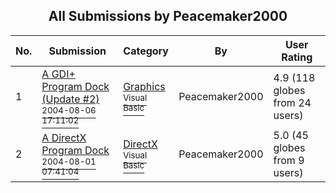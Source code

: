 ﻿<div align="center">

## All Submissions by Peacemaker2000

</div>

No.  | Submission | Category | By   | User Rating
---- | ---------- | -------- | ---- | -----------
1 | [A GDI\+ Program Dock \(Update \#2\)<br /><sup>2004-08-06 17:11:02</sup>](https://github.com/Planet-Source-Code/peacemaker2000-a-gdi-program-dock-update-2__1-55352) | [Graphics<br /><sup>Visual Basic</sup>](../ByCategory/graphics__1-46.md) | Peacemaker2000 | 4.9 (118 globes from 24 users)
2 | [A DirectX Program Dock<br /><sup>2004-08-01 07:41:04</sup>](https://github.com/Planet-Source-Code/peacemaker2000-a-directx-program-dock__1-55282) | [DirectX<br /><sup>Visual Basic</sup>](../ByCategory/directx__1-44.md) | Peacemaker2000 | 5.0 (45 globes from 9 users)
